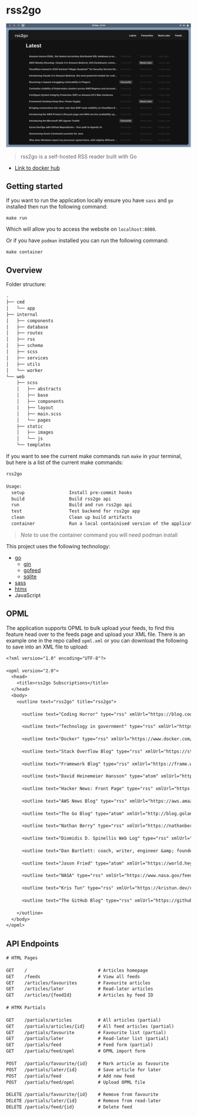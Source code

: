 # rss2go

![rss2go](./.assets/rss2go.png)

> rss2go is a self-hosted RSS reader built with Go

- [Link to docker hub](https://hub.docker.com/repository/docker/nathanberry97/rss2go/general)

## Getting started

If you want to run the application locally ensure you have `sass` and `go`
installed then run the following command:

```
make run
```

Which will allow you to access the website on `localhost:8080`.

Or if you have `podman` installed you can run the following command:

```
make container
```

## Overview

Folder structure:

```txt
.
├── cmd
│   └── app
├── internal
│   ├── components
│   ├── database
│   ├── routes
│   ├── rss
│   ├── schema
│   ├── scss
│   ├── services
│   ├── utils
│   └── worker
└── web
    ├── scss
    │   ├── abstracts
    │   ├── base
    │   ├── components
    │   ├── layout
    │   ├── main.scss
    │   └── pages
    ├── static
    │   ├── images
    │   └── js
    └── templates
```

If you want to see the current make commands run `make` in your terminal, but
here is a list of the current make commands:

```txt
rss2go

Usage:
  setup                 Install pre-commit hooks
  build                 Build rss2go api
  run                   Build and run rss2go api
  test                  Test backend for rss2go app
  clean                 Clean up build artifacts
  container             Run a local containised version of the application
```

> *Note* to use the container command you will need podman install

This project uses the following technology:

- [go](https://go.dev/)
  - [gin](https://github.com/gin-gonic/gin)
  - [gofeed](https://github.com/mmcdole/gofeed)
  - [sqlite](https://pkg.go.dev/modernc.org/sqlite)
- [sass](https://sass-lang.com/)
- [htmx](https://htmx.org/)
- JavaScript

## OPML

The application supports OPML to bulk upload your feeds, to find this feature
head over to the feeds page and upload your XML file.
There is an example one in the repo called `opml.xml` or you can download
the following to save into an XML file to upload:

```txt
<?xml version="1.0" encoding="UTF-8"?>

<opml version="2.0">
  <head>
    <title>rss2go Subscriptions</title>
  </head>
  <body>
    <outline text="rss2go" title="rss2go">

      <outline text="Coding Horror" type="rss" xmlUrl="https://blog.codinghorror.com/rss" />

      <outline text="Technology in government" type="rss" xmlUrl="https://technology.blog.gov.uk/feed/" />

      <outline text="Docker" type="rss" xmlUrl="https://www.docker.com/blog/feed/" />

      <outline text="Stack Overflow Blog" type="rss" xmlUrl="https://stackoverflow.blog/feed/" />

      <outline text="Framework Blog" type="rss" xmlUrl="https://frame.work/gb/en/blog.rss" />

      <outline text="David Heinemeier Hansson" type="atom" xmlUrl="https://world.hey.com/dhh/feed.atom" />

      <outline text="Hacker News: Front Page" type="rss" xmlUrl="https://hnrss.org/frontpage" />

      <outline text="AWS News Blog" type="rss" xmlUrl="https://aws.amazon.com/blogs/aws/feed/" />

      <outline text="The Go Blog" type="atom" xmlUrl="http://blog.golang.org/feed.atom" />

      <outline text="Nathan Berry" type="rss" xmlUrl="https://nathanberry.co.uk/feed.xml" />

      <outline text="Diomidis D. Spinellis Web Log" type="rss" xmlUrl="https://www.spinellis.gr/blog/dds-blog-rss.xml" />

      <outline text="Dan Bartlett: coach, writer, engineer &amp; founder" type="rss" xmlUrl="https://danbartlett.co.uk/index.xml" />

      <outline text="Jason Fried" type="atom" xmlUrl="https://world.hey.com/jason/feed.atom" />

      <outline text="NASA" type="rss" xmlUrl="https://www.nasa.gov/feed/" />

      <outline text="Kris Tun" type="rss" xmlUrl="https://kristun.dev/rss.xml" />

      <outline text="The GitHub Blog" type="rss" xmlUrl="https://github.blog/feed/" />

    </outline>
  </body>
</opml>
```

## API Endpoints

```txt
# HTML Pages

GET    /                           # Articles homepage
GET    /feeds                      # View all feeds
GET    /articles/favourites        # Favourite articles
GET    /articles/later             # Read-later articles
GET    /articles/{feedId}          # Articles by feed ID

# HTMX Partials

GET    /partials/articles          # All articles (partial)
GET    /partials/articles/{id}     # All feed articles (partial)
GET    /partials/favourite         # Favourite list (partial)
GET    /partials/later             # Read-later list (partial)
GET    /partials/feed              # Feed form (partial)
GET    /partials/feed/opml         # OPML import form

POST   /partials/favourite/{id}    # Mark article as favourite
POST   /partials/later/{id}        # Save article for later
POST   /partials/feed              # Add new feed
POST   /partials/feed/opml         # Upload OPML file

DELETE /partials/favourite/{id}    # Remove from favourite
DELETE /partials/later/{id}        # Remove from read-later
DELETE /partials/feed/{id}         # Delete feed
```
